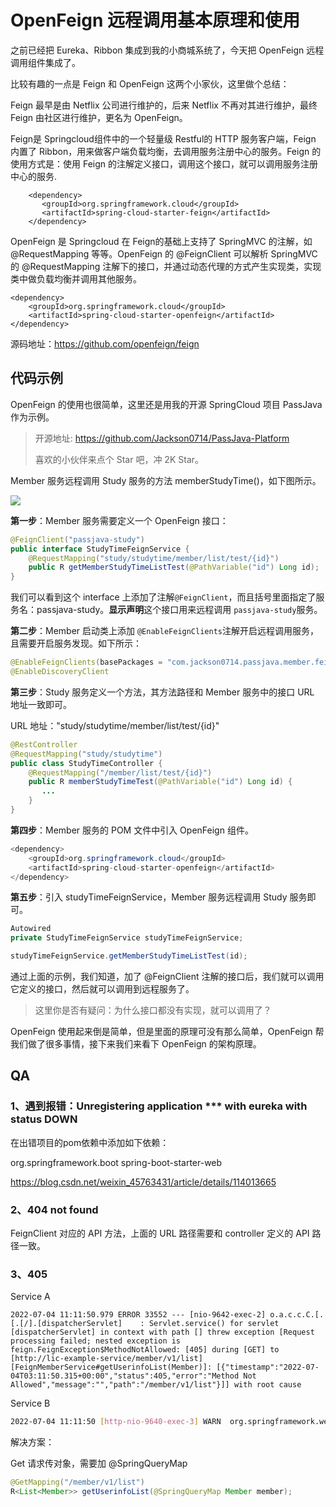 # OpenFeign 远程调用基本原理和使用



之前已经把 Eureka、Ribbon 集成到我的小商城系统了，今天把 OpenFeign 远程调用组件集成了。

比较有趣的一点是 Feign 和 OpenFeign 这两个小家伙，这里做个总结：

Feign 最早是由 Netflix 公司进行维护的，后来 Netflix 不再对其进行维护，最终 Feign 由社区进行维护，更名为 OpenFeign。

Feign是 Springcloud组件中的一个轻量级 Restful的 HTTP 服务客户端，Feign 内置了 Ribbon，用来做客户端负载均衡，去调用服务注册中心的服务。Feign 的使用方式是：使用 Feign 的注解定义接口，调用这个接口，就可以调用服务注册中心的服务.

```
    <dependency>
       <groupId>org.springframework.cloud</groupId>
       <artifactId>spring-cloud-starter-feign</artifactId>
    </dependency>
```

OpenFeign 是 Springcloud 在 Feign的基础上支持了 SpringMVC 的注解，如 @RequestMapping 等等。OpenFeign 的 @FeignClient 可以解析 SpringMVC 的 @RequestMapping 注解下的接口，并通过动态代理的方式产生实现类，实现类中做负载均衡并调用其他服务。

```
<dependency>
    <groupId>org.springframework.cloud</groupId>
    <artifactId>spring-cloud-starter-openfeign</artifactId>
</dependency>
```

源码地址：https://github.com/openfeign/feign

## 代码示例

OpenFeign 的使用也很简单，这里还是用我的开源 SpringCloud 项目 PassJava 作为示例。

> 开源地址: https://github.com/Jackson0714/PassJava-Platform
>
> 喜欢的小伙伴来点个 Star 吧，冲 2K Star。

Member 服务远程调用 Study 服务的方法 memberStudyTime()，如下图所示。

![](http://cdn.jayh.club/uPic/image-20220113225405776dmM2KJpRRIUT.png)

**第一步**：Member 服务需要定义一个 OpenFeign 接口：

```java
@FeignClient("passjava-study")
public interface StudyTimeFeignService {
    @RequestMapping("study/studytime/member/list/test/{id}")
    public R getMemberStudyTimeListTest(@PathVariable("id") Long id);
}
```

我们可以看到这个 interface 上添加了注解`@FeignClient`，而且括号里面指定了服务名：passjava-study。**显示声明**这个接口用来远程调用 `passjava-study`服务。

**第二步**：Member 启动类上添加 `@EnableFeignClients`注解开启远程调用服务，且需要开启服务发现。如下所示：

```java
@EnableFeignClients(basePackages = "com.jackson0714.passjava.member.feign")
@EnableDiscoveryClient
```

**第三步**：Study 服务定义一个方法，其方法路径和 Member 服务中的接口 URL 地址一致即可。

URL 地址："study/studytime/member/list/test/{id}"

```java
@RestController
@RequestMapping("study/studytime")
public class StudyTimeController {
    @RequestMapping("/member/list/test/{id}")
    public R memberStudyTimeTest(@PathVariable("id") Long id) {
       ... 
    }
}
```

**第四步**：Member 服务的 POM 文件中引入 OpenFeign 组件。

```java
<dependency>
    <groupId>org.springframework.cloud</groupId>
    <artifactId>spring-cloud-starter-openfeign</artifactId>
</dependency>
```

**第五步**：引入 studyTimeFeignService，Member 服务远程调用 Study 服务即可。

```java
Autowired
private StudyTimeFeignService studyTimeFeignService;

studyTimeFeignService.getMemberStudyTimeListTest(id);
```

通过上面的示例，我们知道，加了 @FeignClient 注解的接口后，我们就可以调用它定义的接口，然后就可以调用到远程服务了。

> 这里你是否有疑问：为什么接口都没有实现，就可以调用了？

OpenFeign 使用起来倒是简单，但是里面的原理可没有那么简单，OpenFeign 帮我们做了很多事情，接下来我们来看下 OpenFeign 的架构原理。

## QA

### 1、遇到报错：Unregistering application *** with eureka with status DOWN

在出错项目的pom依赖中添加如下依赖：

<dependency>
   <groupId>org.springframework.boot</groupId>
   <artifactId>spring-boot-starter-web</artifactId>
</dependency>

https://blog.csdn.net/weixin_45763431/article/details/114013665



### 2、404 not found

FeignClient 对应的 API 方法，上面的 URL 路径需要和 controller 定义的 API 路径一致。



### 3、405 

Service A

``` SH
2022-07-04 11:11:50.979 ERROR 33552 --- [nio-9642-exec-2] o.a.c.c.C.[.[.[/].[dispatcherServlet]    : Servlet.service() for servlet [dispatcherServlet] in context with path [] threw exception [Request processing failed; nested exception is feign.FeignException$MethodNotAllowed: [405] during [GET] to [http://lic-example-service/member/v1/list] [FeignMemberService#getUserinfoList(Member)]: [{"timestamp":"2022-07-04T03:11:50.315+00:00","status":405,"error":"Method Not Allowed","message":"","path":"/member/v1/list"}]] with root cause
```

Service B

``` sh
2022-07-04 11:11:50 [http-nio-9640-exec-3] WARN  org.springframework.web.servlet.mvc.support.DefaultHandlerExceptionResolver -Resolved [org.springframework.web.HttpRequestMethodNotSupportedException: Request method 'POST' not supported]
```

解决方案：

Get 请求传对象，需要加 @SpringQueryMap

```java
@GetMapping("/member/v1/list")
R<List<Member>> getUserinfoList(@SpringQueryMap Member member);
```









